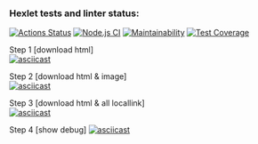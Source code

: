 ### Hexlet tests and linter status:
[![Actions Status](https://github.com/fumufu86/backend-project-lvl3/workflows/hexlet-check/badge.svg)](https://github.com/fumufu86/backend-project-lvl3/actions)
[![Node.js CI](https://github.com/fumufu86/backend-project-lvl3/actions/workflows/node.js.yml/badge.svg)](https://github.com/fumufu86/backend-project-lvl3/actions/workflows/node.js.yml)
[![Maintainability](https://api.codeclimate.com/v1/badges/d3303c65215160e3dad2/maintainability)](https://codeclimate.com/github/fumufu86/backend-project-lvl3/maintainability)
[![Test Coverage](https://api.codeclimate.com/v1/badges/d3303c65215160e3dad2/test_coverage)](https://codeclimate.com/github/fumufu86/backend-project-lvl3/test_coverage)


Step 1 [download html]    
[![asciicast](https://asciinema.org/a/rHIyQLkbrtzCErLSKbrTmC6M2.svg)](https://asciinema.org/a/rHIyQLkbrtzCErLSKbrTmC6M2)

Step 2 [download html & image]  
[![asciicast](https://asciinema.org/a/KYaPyI3M0W3OU3dKOCsTbIhIQ.svg)](https://asciinema.org/a/KYaPyI3M0W3OU3dKOCsTbIhIQ)

Step 3 [download html & all locallink]  
[![asciicast](https://asciinema.org/a/B6TQVX6EZukiJrrD2a3d9LUEj.svg)](https://asciinema.org/a/B6TQVX6EZukiJrrD2a3d9LUEj)

Step 4 [show debug]
[![asciicast](https://asciinema.org/a/OI0RSG7O4pE3UiN5is0Wh9e3k.svg)](https://asciinema.org/a/OI0RSG7O4pE3UiN5is0Wh9e3k)